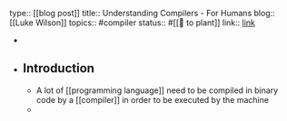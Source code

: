 type:: [[blog post]]
title:: Understanding Compilers - For Humans
blog:: [[Luke Wilson]] 
topics:: #compiler
status:: #[[🌿 to plant]] 
link:: [link](https://medium.com/@thelukaswils/understanding-compilers-for-humans-ba970e045877)

-
- ## Introduction
	- A lot of [[programming language]] need to be compiled in binary code by a [[compiler]] in order to be executed by the machine
	-